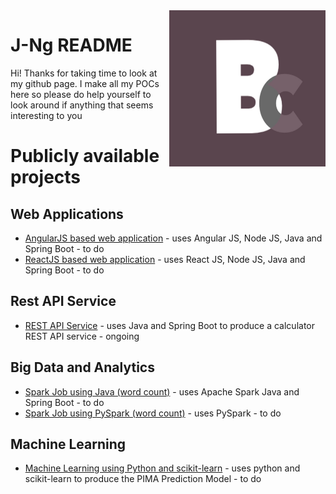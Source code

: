 <img src="blackcurrant.jpg" align="right" width="250" height="250"/>

# J-Ng README

Hi! Thanks for taking time to look at my github page. I make all my POCs here so please do help yourself to look around if anything that seems interesting to you

# Publicly available projects

## Web Applications

- [AngularJS based web application](https://github.com/J-Ng/) - uses Angular JS, Node JS, Java and Spring Boot - to do
- [ReactJS based web application](https://github.com/J-Ng/) - uses React JS, Node JS, Java and Spring Boot - to do

## Rest API Service

- [REST API Service](https://github.com/J-Ng/) - uses Java and Spring Boot to produce a calculator REST API service - ongoing

## Big Data and Analytics

- [Spark Job using Java (word count)](https://github.com/J-Ng/) - uses Apache Spark Java and Spring Boot - to do
- [Spark Job using PySpark (word count)](https://github.com/J-Ng/) - uses PySpark - to do

## Machine Learning

- [Machine Learning using Python and scikit-learn](https://github.com/J-Ng/) - uses python and scikit-learn to produce the PIMA Prediction Model - to do

